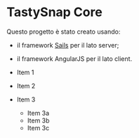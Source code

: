 # TastySnap Core

Questo progetto è stato creato usando:
* il framework [Sails](http://sailsjs.org) per il lato server;
* il framework AngularJS per il lato client.

* Item 1
* Item 2
* Item 3
    * Item 3a
    * Item 3b
    * Item 3c



